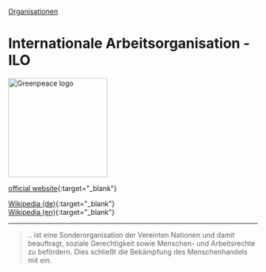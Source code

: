 [Organisationen](../organisationen.html)   

# Internationale Arbeitsorganisation - ILO

<img src="https://upload.wikimedia.org/wikipedia/commons/b/b8/Flag_of_ILO.svg" height="200" alt="Greenpeace logo">   

[official website](http://www.ilo.org){:target="_blank"}      

[Wikipedia (de)](https://de.wikipedia.org/wiki/Internationale_Arbeitsorganisation){:target="_blank"}   
[Wikipedia (en)](https://en.wikipedia.org/wiki/International_Labour_Organization){:target="_blank"}   

---

> .. ist eine Sonderorganisation der Vereinten Nationen und damit beauftragt, soziale Gerechtigkeit sowie Menschen- und Arbeitsrechte zu befördern. Dies schließt die Bekämpfung des Menschenhandels mit ein.   
